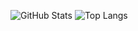 ![GitHub Stats](https://github-readme-stats.vercel.app/api?username=pyshrekek&count_private=true&show_icons=true&theme=dracula)
![Top Langs](https://github-readme-stats.vercel.app/api/top-langs/?username=pyshrekek&layout=compact&count_private=true&show_icons=true&theme=dracula)
